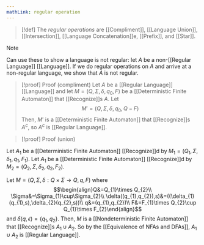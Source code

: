 ```yaml
---
mathLink: regular operation
---
```

>[!def]
>The *regular operations* are [[Compliment]], [[Language Union]], [[Intersection]], [[Language Concatenation]]e, [[Prefix]], and [[Star]].

>[!note]
>Can use these to show a language is not regular: let $A$ be a non-[[Regular Language]] [[Language]]. If we do regular operations on $A$ and arrive at a non-regular language, we show that $A$ is not regular.

>[!proof] Proof (compliment)
Let $A$ be a [[Regular Language]] [[Language]] and let $M=(Q,\Sigma,\delta,q_{0},F)$ be a [[Deterministic Finite Automaton]] that [[Recognize]]s $A$. Let $$M'=(Q,\Sigma,\delta,q_{0},Q-F)$$Then, $M'$ is a [[Deterministic Finite Automaton]] that [[Recognize]]s $A^{c}$, so $A^{c}$ is [[Regular Language]].

>[!proof] Proof (union)

Let $A_1$ be a [[Deterministic Finite Automaton]] [[Recognize]]d by $M_{1}=(Q_{1},\Sigma,\delta_{1},q_{1},F_{1})$. Let $A_1$ be a [[Deterministic Finite Automaton]] [[Recognize]]d by $M_{2}=(Q_{2},\Sigma,\delta_{2},q_{2},F_{2})$.

Let $M=(Q,\Sigma,\delta:Q\times \Sigma \rightarrow Q,q,F)$ where $$\begin{align}Q&=Q_{1}\times Q_{2}\\
\Sigma&=\Sigma_{1}\cup\Sigma_{2}\\
\delta((q_{1},q_{2}),s)&=((\delta_{1}(q_{1},s),\delta_{2}(q_{2},s))\\
q&=(q_{1},q_{2})\\
F&=F_{1}\times Q_{2}\cup Q_{1}\times F_{2}\end{align}$$
and $\delta(q,\epsilon)=\{q_{1},q_{2}\}$. Then, $M$ is a [[Nondeterministic Finite Automaton]] that [[Recognize]]s $A_{1}\cup A_2$. So by the [[Equivalence of NFAs and DFAs]], $A_{1}\cup A_{2}$ is [[Regular Language]].